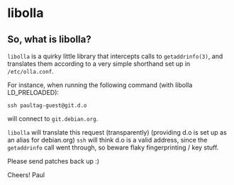 libolla
=======

So, what is libolla?
--------------------

`libolla` is a quirky little library that intercepts calls to `getaddrinfo(3)`,
and translates them according to a very simple shorthand set up in
`/etc/olla.conf`.

For instance, when running the following command (with libolla LD\_PRELOADED):

    ssh paultag-guest@git.d.o

will connect to `git.debian.org`.

`libolla` will translate this request (transparently) (providing d.o is set up
as an alias for debian.org) `ssh` will think d.o is a valid address, since the
`getaddrinfo` call went through, so beware flaky fingerprinting / key stuff.


Please send patches back up :)

Cheers!
  Paul
